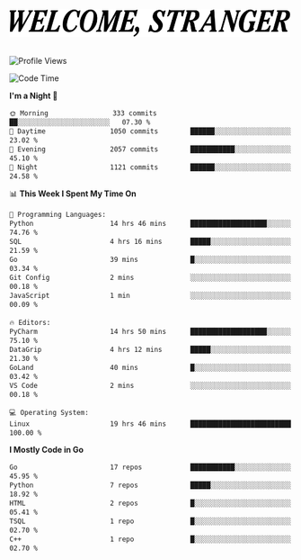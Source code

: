<div>
  <picture>
    <source media="(prefers-color-scheme: dark)" srcset="./headers/welcome_white.png">
    <img alt="WELCOME, STRANGER" src="./headers/welcome.png" width="500">
  </picture>
</div>

<br>

![Profile Views](https://komarev.com/ghpvc/?username=darleet&color=blue)

<!--START_SECTION:waka-->
![Code Time](http://img.shields.io/badge/Code%20Time-861%20hrs%2041%20mins-blue)

**I'm a Night 🦉** 

```text
🌞 Morning                333 commits         ██░░░░░░░░░░░░░░░░░░░░░░░   07.30 % 
🌆 Daytime                1050 commits        ██████░░░░░░░░░░░░░░░░░░░   23.02 % 
🌃 Evening                2057 commits        ███████████░░░░░░░░░░░░░░   45.10 % 
🌙 Night                  1121 commits        ██████░░░░░░░░░░░░░░░░░░░   24.58 % 
```


📊 **This Week I Spent My Time On** 

```text
💬 Programming Languages: 
Python                   14 hrs 46 mins      ███████████████████░░░░░░   74.76 % 
SQL                      4 hrs 16 mins       █████░░░░░░░░░░░░░░░░░░░░   21.59 % 
Go                       39 mins             █░░░░░░░░░░░░░░░░░░░░░░░░   03.34 % 
Git Config               2 mins              ░░░░░░░░░░░░░░░░░░░░░░░░░   00.18 % 
JavaScript               1 min               ░░░░░░░░░░░░░░░░░░░░░░░░░   00.09 % 

🔥 Editors: 
PyCharm                  14 hrs 50 mins      ███████████████████░░░░░░   75.10 % 
DataGrip                 4 hrs 12 mins       █████░░░░░░░░░░░░░░░░░░░░   21.30 % 
GoLand                   40 mins             █░░░░░░░░░░░░░░░░░░░░░░░░   03.42 % 
VS Code                  2 mins              ░░░░░░░░░░░░░░░░░░░░░░░░░   00.18 % 

💻 Operating System: 
Linux                    19 hrs 46 mins      █████████████████████████   100.00 % 
```

**I Mostly Code in Go** 

```text
Go                       17 repos            ███████████░░░░░░░░░░░░░░   45.95 % 
Python                   7 repos             █████░░░░░░░░░░░░░░░░░░░░   18.92 % 
HTML                     2 repos             █░░░░░░░░░░░░░░░░░░░░░░░░   05.41 % 
TSQL                     1 repo              █░░░░░░░░░░░░░░░░░░░░░░░░   02.70 % 
C++                      1 repo              █░░░░░░░░░░░░░░░░░░░░░░░░   02.70 % 
```




<!--END_SECTION:waka-->
